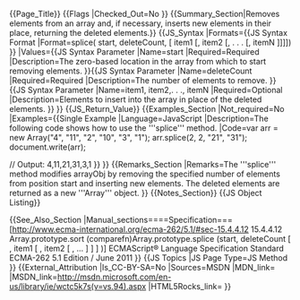{{Page_Title}}
{{Flags
|Checked_Out=No
}}
{{Summary_Section|Removes elements from an array and, if necessary, inserts new elements in their place, returning the deleted elements.}}
{{JS_Syntax
|Formats={{JS Syntax Format
|Format=splice( start, deleteCount,  [ item1 [, item2 [, . . . [, itemN ]]]])
}}
|Values={{JS Syntax Parameter
|Name=start
|Required=Required
|Description=The zero-based location in the array from which to start removing elements.
}}{{JS Syntax Parameter
|Name=deleteCount
|Required=Required
|Description=The number of elements to remove.
}}{{JS Syntax Parameter
|Name=item1, item2,. . ., itemN
|Required=Optional
|Description=Elements to insert into the array in place of the deleted elements.
}}
}}
{{JS_Return_Value}}
{{Examples_Section
|Not_required=No
|Examples={{Single Example
|Language=JavaScript
|Description=The following code shows how to use the '''splice''' method.
|Code=var arr = new Array("4", "11", "2", "10", "3", "1");
 arr.splice(2, 2, "21", "31");
 document.write(arr);
 
 // Output: 4,11,21,31,3,1
}}
}}
{{Remarks_Section
|Remarks=The '''splice''' method modifies arrayObj by removing the specified number of elements from position start and inserting new elements. The deleted elements are returned as a new '''Array''' object.
}}
{{Notes_Section}}
{{JS Object Listing}}

{{See_Also_Section
|Manual_sections====Specification===
[http://www.ecma-international.org/ecma-262/5.1/#sec-15.4.4.12 15.4.4.12 Array.prototype.sort (comparefn)Array.prototype.splice (start, deleteCount [ , item1 [ , item2 [ , … ] ] ] )]
ECMAScript® Language Specification
Standard ECMA-262
5.1 Edition / June 2011
}}
{{JS Topics
|JS Page Type=JS Method
}}
{{External_Attribution
|Is_CC-BY-SA=No
|Sources=MSDN
|MDN_link=
|MSDN_link=http://msdn.microsoft.com/en-us/library/ie/wctc5k7s(v=vs.94).aspx
|HTML5Rocks_link=
}}
